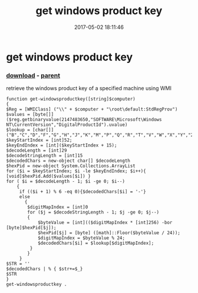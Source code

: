 ﻿---
pid:            6875
poster:         karel
title:          get windows product key
date:           2017-05-02 18:11:46
format:         posh
parent:         868
parent:         868

---

# get windows product key

### [download](6875.ps1) - [parent](868.md)

retrieve the windows product key of a specified machine using WMI

```posh
function get-windowsproductkey([string]$computer)
{
$Reg = [WMIClass] ("\\" + $computer + "\root\default:StdRegProv")
$values = [byte[]]($reg.getbinaryvalue(2147483650,"SOFTWARE\Microsoft\Windows NT\CurrentVersion","DigitalProductId").uvalue)
$lookup = [char[]]("B","C","D","F","G","H","J","K","M","P","Q","R","T","V","W","X","Y","2","3","4","6","7","8","9")
$keyStartIndex = [int]52;
$keyEndIndex = [int]($keyStartIndex + 15);
$decodeLength = [int]29
$decodeStringLength = [int]15
$decodedChars = new-object char[] $decodeLength 
$hexPid = new-object System.Collections.ArrayList
for ($i = $keyStartIndex; $i -le $keyEndIndex; $i++){ [void]$hexPid.Add($values[$i]) }
for ( $i = $decodeLength - 1; $i -ge 0; $i--)
    {                
     if (($i + 1) % 6 -eq 0){$decodedChars[$i] = '-'}
     else
       {
        $digitMapIndex = [int]0
        for ($j = $decodeStringLength - 1; $j -ge 0; $j--)
        {
            $byteValue = [int](($digitMapIndex * [int]256) -bor [byte]$hexPid[$j]);
            $hexPid[$j] = [byte] ([math]::Floor($byteValue / 24));
            $digitMapIndex = $byteValue % 24;
            $decodedChars[$i] = $lookup[$digitMapIndex];
         }
        }
     }
$STR = ''     
$decodedChars | % { $str+=$_}
$STR
}
get-windowsproductkey .
```
